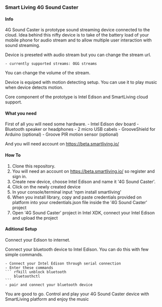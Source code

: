 ### Smart Living 4G Sound Caster

#### Info

4G Sound Caster is prototype sound streaming device connected to the cloud. Idea behind this nifty device is to take of the battery load of your mobile phone for audio stream and to allow multiple user interaction with sound streaming.

Device is preseted with audio stream but you can change the stream url.

	- currently supported streams: OGG streams 

You can change the volume of the stream.

Device is equiped with motion detecting setup. You can use it to play music when device detects motion.

Core component of the prototype is Intel Edison and SmartLiving cloud support.

#### What you need

First of all you will need some hardware.
	- Intel Edison dev board
	- Bluetooth speaker or headphones
	- 2 micro USB cabels
	- GrooveShield for Arduino (optional)
	- Groove PIR motion sensor (optional)

And you will need account on https://beta.smartliving.io/


#### How To

1. Clone this repository.
2. You will need an account on https://beta.smartliving.io/ so register and sign in.
3. Create new device, choose Intel Edison and name it '4G Sound Caster'.
4. Click on the newly created device
5. In your console/terminal input 'npm install smartliving'
6. When you install library, copy and paste credentials provided on platform into your credentials.json file inside the '4G Sound Caster' project
7. Open '4G Sound Caster' project in Intel XDK, connect your Intel Edison and upload the project

#### Aditional Setup

Connect your Edison to internet.

Connect your bluetooth device to Intel Edison. You can do this with few simple commands.

	- Connect your Intel Edison through serial connection
	- Enter these commands
	``` rfkill unblock bluetooth
        bluetoothctl
    ```
    - pair and connect your bluetooth device 

You are good to go. Control and play your 4G Sound Caster device with SmartLiving platform and enjoy the music
